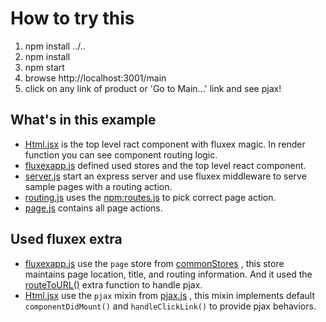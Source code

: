 How to try this
===============

1. npm install ../..
2. npm install
3. npm start
4. browse http://localhost:3001/main
5. click on any link of product or 'Go to Main...' link and see pjax!

What's in this example
----------------------
* <a href="components/Html.jsx">Html.jsx</a> is the top level ract component with fluxex magic. In render function you can see component routing logic.
* <a href="fluxexapp.js">fluxexapp.js</a> defined used stores and the top level react component.
* <a href="server.js">server.js</a> start an express server and use fluxex middleware to serve sample pages with a routing action.
* <a href="actions/routing.js">routing.js</a> uses the <a href="https://github.com/aaronblohowiak/routes.js">npm:routes.js</a> to pick correct page action.
* <a href="actions/page.js">page.js</a> contains all page actions.

Used fluxex extra
-----------------
* <a href="fluxexapp.js">fluxexapp.js</a> use the `page` store from <a href="../../extra/commonStores.js">commonStores</a> , this store maintains page location, title, and routing information. And it used the <a href="../../extra/routeToURL.js">routeToURL()</a> extra function to handle pjax.
* <A href="components/Html.jsx">Html.jsx</a> use the `pjax` mixin from <a href="../../extra/pjax.js">pjax.js</a> , this mixin implements default `componentDidMount()` and `handleClickLink()` to provide pjax behaviors.

